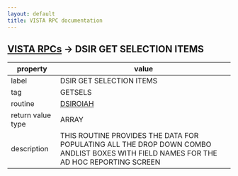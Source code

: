 ```yaml
---
layout: default
title: VISTA RPC documentation
---
```




## [VISTA RPCs](TableOfContent.md) &#8594; DSIR GET SELECTION ITEMS 

 property | value 
--- | --- 
 label | DSIR GET SELECTION ITEMS
 tag | GETSELS
 routine | [DSIROIAH](http://code.osehra.org/dox/Routine_DSIROIAH_source.html)
 return value type | ARRAY
 description | THIS ROUTINE PROVIDES THE DATA FOR POPULATING ALL THE DROP DOWN COMBO ANDLIST BOXES WITH FIELD NAMES FOR THE AD HOC REPORTING SCREEN